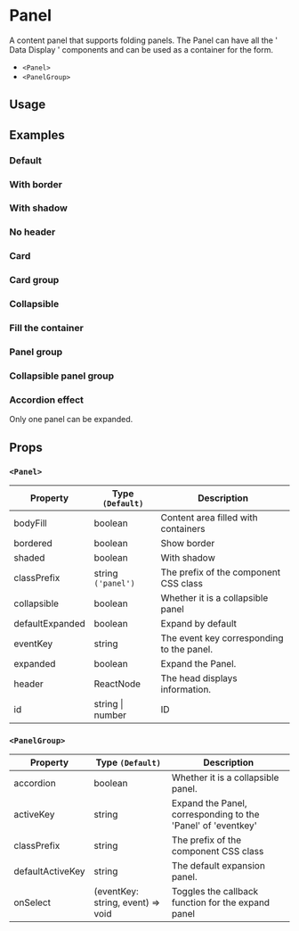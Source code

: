 # Panel

A content panel that supports folding panels. The Panel can have all the ' Data Display ' components and can be used as a container for the form.

- `<Panel>`
- `<PanelGroup>`

## Usage

<!--{include:(components/panel/fragments/import.md)}-->

## Examples

### Default

<!--{include:`basic.md`}-->

### With border

<!--{include:`bordered.md`}-->

### With shadow

<!--{include:`shaded.md`}-->

### No header

<!--{include:`no-header.md`}-->

### Card

<!--{include:`card.md`}-->

### Card group

<!--{include:`card-grid.md`}-->

### Collapsible

<!--{include:`collapsible.md`}-->

### Fill the container

<!--{include:`body-fill.md`}-->

### Panel group

<!--{include:`panel-group.md`}-->

### Collapsible panel group

<!--{include:`accordion-group.md`}-->

### Accordion effect

Only one panel can be expanded.

<!--{include:`accordion-group-active.md`}-->

## Props

### `<Panel>`

| Property        | Type `(Default)`     | Description                               |
| --------------- | -------------------- | ----------------------------------------- |
| bodyFill        | boolean              | Content area filled with containers       |
| bordered        | boolean              | Show border                               |
| shaded          | boolean              | With shadow                               |
| classPrefix     | string `('panel')`   | The prefix of the component CSS class     |
| collapsible     | boolean              | Whether it is a collapsible panel         |
| defaultExpanded | boolean              | Expand by default                         |
| eventKey        | string               | The event key corresponding to the panel. |
| expanded        | boolean              | Expand the Panel.                         |
| header          | ReactNode            | The head displays information.            |
| id              | string &#124; number | ID                                        |

### `<PanelGroup>`

| Property         | Type `(Default)`                  | Description                                                  |
| ---------------- | --------------------------------- | ------------------------------------------------------------ |
| accordion        | boolean                           | Whether it is a collapsible panel.                           |
| activeKey        | string                            | Expand the Panel, corresponding to the 'Panel' of 'eventkey' |
| classPrefix      | string                            | The prefix of the component CSS class                        |
| defaultActiveKey | string                            | The default expansion panel.                                 |
| onSelect         | (eventKey: string, event) => void | Toggles the callback function for the expand panel           |
